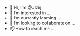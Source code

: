 - 👋 Hi, I’m @Ulziij
- 👀 I’m interested in ...
- 🌱 I’m currently learning ...
- 💞️ I’m looking to collaborate on ...
- 📫 How to reach me ...

<!---
Ulziij/Ulziij is a ✨ special ✨ repository because its `README.md` (this file) appears on your GitHub profile.
You can click the Preview link to take a look at your changes.
--->
